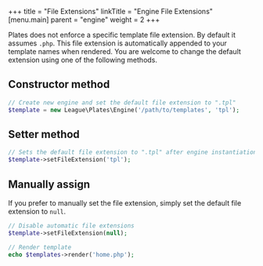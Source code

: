 +++
title = "File Extensions"
linkTitle = "Engine File Extensions"
[menu.main]
parent = "engine"
weight = 2
+++

Plates does not enforce a specific template file extension. By default it assumes `.php`. This file extension is automatically appended to your template names when rendered. You are welcome to change the default extension using one of the following methods.

## Constructor method

```php
// Create new engine and set the default file extension to ".tpl"
$template = new League\Plates\Engine('/path/to/templates', 'tpl');
```

## Setter method

```php
// Sets the default file extension to ".tpl" after engine instantiation
$template->setFileExtension('tpl');
```

## Manually assign

If you prefer to manually set the file extension, simply set the default file extension to `null`.

```php
// Disable automatic file extensions
$template->setFileExtension(null);

// Render template
echo $templates->render('home.php');
```
